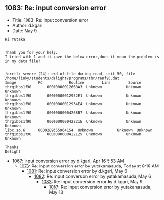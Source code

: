 ## 1083: Re: input conversion error

- Title: 1083: Re: input conversion error
- Author: d.kgari
- Date: May 9
```
Hi Yutaka


Thank you for your help.
I tried with 1 and it gave the below error,does it mean the problem is in my data file?


forrtl: severe (24): end-of-file during read, unit 50, file /home/linky/students/delight/programs/thr/renf90.dat
Image		   PC		     Routine		Line	    Source
thrgibbs1f90	   00000000012668A3  Unknown		   Unknown  Unknown
thrgibbs1f90	   00000000012952E1  Unknown		   Unknown  Unknown
thrgibbs1f90	   00000000012934E4  Unknown		   Unknown  Unknown
thrgibbs1f90	   00000000004268B7  Unknown		   Unknown  Unknown
thrgibbs1f90	   000000000042221E  Unknown		   Unknown  Unknown
libc.so.6	   00002B9555964154  Unknown		   Unknown  Unknown
thrgibbs1f90	   0000000000422129  Unknown		   Unknown  Unknown
 
Thanks 
Delight
```

- [1067](1067.md): input conversion error by d.kgari, Apr 16 5:53 AM
    - [1076](1076.md): Re: input conversion error by yutakamasuda, Today at 8:18 AM
        - [1081](1081.md): Re: input conversion error by d.kgari, May 6
            - [1082](1082.md): Re: input conversion error by yutakamasuda, May 6
                - [1083](1083.md): Re: input conversion error by d.kgari, May 9
                    - [1087](1087.md): Re: input conversion error by yutakamasuda, May 13
